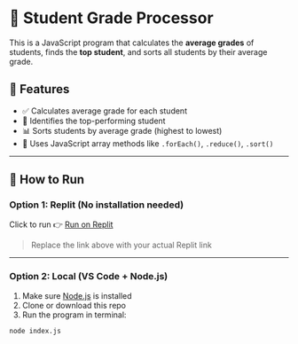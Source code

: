 # 🧮 Student Grade Processor

This is a JavaScript program that calculates the **average grades** of students, finds the **top student**, and sorts all students by their average grade.

## 📌 Features

- ✅ Calculates average grade for each student
- 🥇 Identifies the top-performing student
- 📊 Sorts students by average grade (highest to lowest)
- 🔁 Uses JavaScript array methods like `.forEach()`, `.reduce()`, `.sort()`

---

## 🧪 How to Run

### Option 1: Replit (No installation needed)

Click to run 👉 [Run on Replit](https://replit.com/@amamahjoy/StudentGradeTracker#cashier.js)  
> Replace the link above with your actual Replit link

---

### Option 2: Local (VS Code + Node.js)

1. Make sure [Node.js](https://nodejs.org) is installed
2. Clone or download this repo
3. Run the program in terminal:

```bash
node index.js
